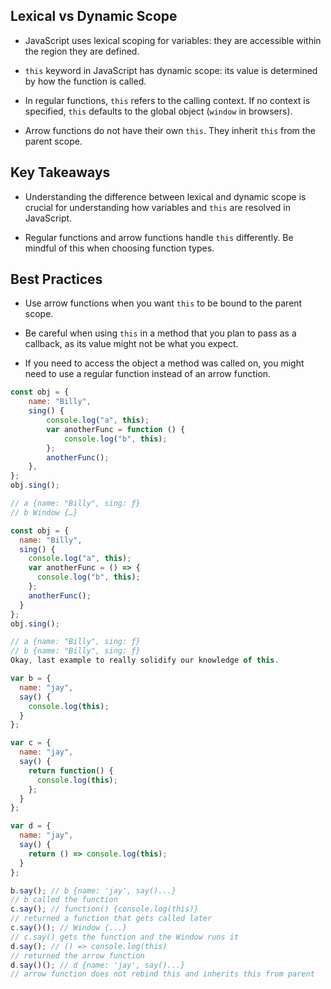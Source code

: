 ## Lexical vs Dynamic Scope

-   JavaScript uses lexical scoping for variables: they are accessible within the region they are defined.

-   `this` keyword in JavaScript has dynamic scope: its value is determined by how the function is called.

-   In regular functions, `this` refers to the calling context. If no context is specified, `this` defaults to the global object (`window` in browsers).

-   Arrow functions do not have their own `this`. They inherit `this` from the parent scope.

## Key Takeaways

-   Understanding the difference between lexical and dynamic scope is crucial for understanding how variables and `this` are resolved in JavaScript.

-   Regular functions and arrow functions handle `this` differently. Be mindful of this when choosing function types.

## Best Practices

-   Use arrow functions when you want `this` to be bound to the parent scope.

-   Be careful when using `this` in a method that you plan to pass as a callback, as its value might not be what you expect.

-   If you need to access the object a method was called on, you might need to use a regular function instead of an arrow function.

```js
const obj = {
	name: "Billy",
	sing() {
		console.log("a", this);
		var anotherFunc = function () {
			console.log("b", this);
		};
		anotherFunc();
	},
};
obj.sing();

// a {name: "Billy", sing: ƒ}
// b Window {…}
```

```js
const obj = {
  name: "Billy",
  sing() {
    console.log("a", this);
    var anotherFunc = () => {
      console.log("b", this);
    };
    anotherFunc();
  }
};
obj.sing();

// a {name: "Billy", sing: ƒ}
// b {name: "Billy", sing: ƒ}
Okay, last example to really solidify our knowledge of this.

var b = {
  name: "jay",
  say() {
    console.log(this);
  }
};

var c = {
  name: "jay",
  say() {
    return function() {
      console.log(this);
    };
  }
};

var d = {
  name: "jay",
  say() {
    return () => console.log(this);
  }
};

b.say(); // b {name: 'jay', say()...}
// b called the function
c.say(); // function() {console.log(this)}
// returned a function that gets called later
c.say()(); // Window {...}
// c.say() gets the function and the Window runs it
d.say(); // () => console.log(this)
// returned the arrow function
d.say()(); // d {name: 'jay', say()...}
// arrow function does not rebind this and inherits this from parent
```

